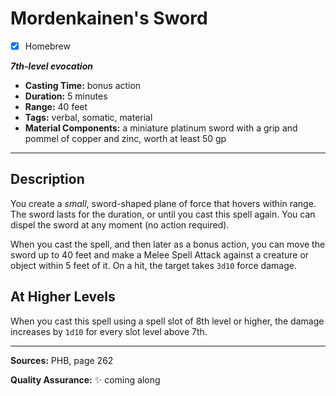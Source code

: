 # Mordenkainen's Sword
- [x] Homebrew

***7th-level evocation***
- **Casting Time:** bonus action
- **Duration:** 5 minutes
- **Range:** 40 feet
- **Tags:** verbal, somatic, material
- **Material Components:** a miniature platinum sword with a grip and pommel of copper and zinc, worth at least 50 gp

---

## Description
You create a *small*, sword-shaped plane of force that hovers within range.
The sword lasts for the duration, or until you cast this spell again.
You can dispel the sword at any moment (no action required).

When you cast the spell, and then later as a bonus action, you can move the sword up to 40 feet and make a Melee Spell Attack against a creature or object within 5 feet of it.
On a hit, the target takes `3d10` force damage.

## At Higher Levels
When you cast this spell using a spell slot of 8th level or higher, the damage increases by `1d10` for every slot level above 7th.

---

**Sources:** PHB, page 262

**Quality Assurance:** :sparkles: coming along
